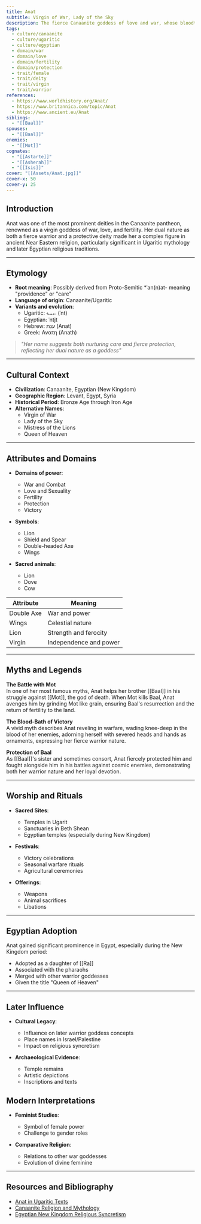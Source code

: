 ```yaml
---
title: Anat
subtitle: Virgin of War, Lady of the Sky
description: The fierce Canaanite goddess of love and war, whose bloodthirsty nature and protective care shaped the mythology of the ancient Near East
tags:
  - culture/canaanite
  - culture/ugaritic
  - culture/egyptian
  - domain/war
  - domain/love
  - domain/fertility
  - domain/protection
  - trait/female
  - trait/deity
  - trait/virgin
  - trait/warrior
references:
  - https://www.worldhistory.org/Anat/
  - https://www.britannica.com/topic/Anat
  - https://www.ancient.eu/Anat
siblings:
  - "[[Baal]]"
spouses:
  - "[[Baal]]"
enemies:
  - "[[Mot]]"
cognates:
  - "[[Astarte]]"
  - "[[Asherah]]"
  - "[[Isis]]"
cover: "[[Assets/Anat.jpg]]"
cover-x: 50
cover-y: 25
---
```

## Introduction
Anat was one of the most prominent deities in the Canaanite pantheon, renowned as a virgin goddess of war, love, and fertility. Her dual nature as both a fierce warrior and a protective deity made her a complex figure in ancient Near Eastern religion, particularly significant in Ugaritic mythology and later Egyptian religious traditions.

---

## Etymology

- **Root meaning**: Possibly derived from Proto-Semitic *ʿan(n)at- meaning "providence" or "care"
- **Language of origin**: Canaanite/Ugaritic
- **Variants and evolution**: 
  - Ugaritic: 𐎓𐎐𐎚 (ʿnt)
  - Egyptian: ʿntjt
  - Hebrew: ענת (Anat)
  - Greek: Ανατη (Anath)

> _"Her name suggests both nurturing care and fierce protection, reflecting her dual nature as a goddess"_

---

## Cultural Context

- **Civilization**: Canaanite, Egyptian (New Kingdom)
- **Geographic Region**: Levant, Egypt, Syria
- **Historical Period**: Bronze Age through Iron Age
- **Alternative Names**:
  - Virgin of War
  - Lady of the Sky
  - Mistress of the Lions
  - Queen of Heaven

---

## Attributes and Domains

- **Domains of power**: 
  - War and Combat
  - Love and Sexuality
  - Fertility
  - Protection
  - Victory

- **Symbols**: 
  - Lion
  - Shield and Spear
  - Double-headed Axe
  - Wings

- **Sacred animals**: 
  - Lion
  - Dove
  - Cow

| Attribute | Meaning |
|-----------|----------|
| Double Axe | War and power |
| Wings | Celestial nature |
| Lion | Strength and ferocity |
| Virgin | Independence and power |

---

## Myths and Legends

**The Battle with Mot**  
In one of her most famous myths, Anat helps her brother [[Baal]] in his struggle against [[Mot]], the god of death. When Mot kills Baal, Anat avenges him by grinding Mot like grain, ensuring Baal's resurrection and the return of fertility to the land.

**The Blood-Bath of Victory**  
A vivid myth describes Anat reveling in warfare, wading knee-deep in the blood of her enemies, adorning herself with severed heads and hands as ornaments, expressing her fierce warrior nature.

**Protection of Baal**  
As [[Baal]]'s sister and sometimes consort, Anat fiercely protected him and fought alongside him in his battles against cosmic enemies, demonstrating both her warrior nature and her loyal devotion.

---

## Worship and Rituals

- **Sacred Sites**: 
  - Temples in Ugarit
  - Sanctuaries in Beth Shean
  - Egyptian temples (especially during New Kingdom)

- **Festivals**: 
  - Victory celebrations
  - Seasonal warfare rituals
  - Agricultural ceremonies

- **Offerings**: 
  - Weapons
  - Animal sacrifices
  - Libations

---

## Egyptian Adoption

Anat gained significant prominence in Egypt, especially during the New Kingdom period:

- Adopted as a daughter of [[Ra]]
- Associated with the pharaohs
- Merged with other warrior goddesses
- Given the title "Queen of Heaven"

---

## Later Influence

- **Cultural Legacy**: 
  - Influence on later warrior goddess concepts
  - Place names in Israel/Palestine
  - Impact on religious syncretism

- **Archaeological Evidence**: 
  - Temple remains
  - Artistic depictions
  - Inscriptions and texts

## Modern Interpretations

- **Feminist Studies**: 
  - Symbol of female power
  - Challenge to gender roles
  
- **Comparative Religion**: 
  - Relations to other war goddesses
  - Evolution of divine feminine

---

## Resources and Bibliography

- [Anat in Ugaritic Texts](https://www.worldhistory.org/Anat/)
- [Canaanite Religion and Mythology](https://www.britannica.com/topic/Anat)
- [Egyptian New Kingdom Religious Syncretism](https://www.jstor.org/)
